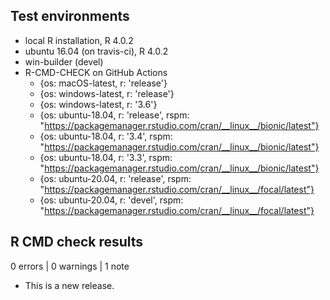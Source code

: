 ## Test environments
* local R installation, R 4.0.2
* ubuntu 16.04 (on travis-ci), R 4.0.2
* win-builder (devel)
* R-CMD-CHECK on GitHub Actions
  - {os: macOS-latest,   r: 'release'}
  - {os: windows-latest, r: 'release'}
  - {os: windows-latest, r: '3.6'}
  - {os: ubuntu-18.04,   r: 'release', rspm: "https://packagemanager.rstudio.com/cran/__linux__/bionic/latest"}
  - {os: ubuntu-18.04,   r: '3.4',     rspm: "https://packagemanager.rstudio.com/cran/__linux__/bionic/latest"}
  - {os: ubuntu-18.04,   r: '3.3',     rspm: "https://packagemanager.rstudio.com/cran/__linux__/bionic/latest"}
  - {os: ubuntu-20.04,   r: 'release', rspm: "https://packagemanager.rstudio.com/cran/__linux__/focal/latest"}
  - {os: ubuntu-20.04,   r: 'devel',   rspm: "https://packagemanager.rstudio.com/cran/__linux__/focal/latest"}

## R CMD check results

0 errors | 0 warnings | 1 note

* This is a new release.
